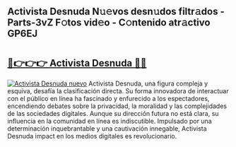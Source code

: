 ## Activista Desnuda N𝚞𝚎vos desn𝚞dos filtr𝚊dos - Parts-3vZ F𝚘tos vid𝚎o - C𝚘ntenido atr𝚊ctivo GP6EJ

# <h2><a href="http://mb4uiya.tromn.icu/?c=Activista+Desnuda">🔗👉👉👉 Activista Desnuda 🔗🔗</a></h2>

[![Activista Desnuda nuevo](https://i.imgur.com/pEAQMta.gif)](http://mb4uiya.tromn.icu/?c=Activista+Desnuda)
Activista Desnuda, una figura compleja y esquiva, desafía la clasificación directa. Su forma innovadora de interactuar con el público en línea ha fascinado y enfurecido a los espectadores, encendiendo debates sobre la privacidad, la moralidad y las complejidades de las sociedades digitales. Aunque su dirección futura no está clara, su influencia en la comunidad en línea es indiscutible. Impulsado por una determinación inquebrantable y una cautivación innegable, Activista Desnuda impact en los medios digitales es revolucionario.
